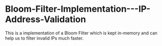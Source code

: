 # Bloom-Filter-Implementation---IP-Address-Validation
This is a implementation of a Bloom Filter which is kept in-memory and can help us to filter invalid IPs much faster.

